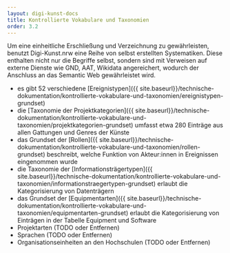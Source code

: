 ```yaml
---
layout: digi-kunst-docs
title: Kontrollierte Vokabulare und Taxonomien
order: 3.2
---
```


Um eine einheitliche Erschließung und Verzeichnung zu gewährleisten, benutzt Digi-Kunst.nrw eine Reihe von selbst erstellten Systematiken. Diese enthalten nicht nur die Begriffe selbst, sondern sind mit Verweisen auf externe Dienste wie GND, AAT, Wikidata angereichert, wodurch der Anschluss an das Semantic Web gewährleistet wird. 

  * es gibt 52 verschiedene [Ereignistypen]({{ site.baseurl}}/technische-dokumentation/kontrollierte-vokabulare-und-taxonomien/ereignistypen-grundset)
  * die [Taxonomie der Projektkategorien]({{ site.baseurl}}/technische-dokumentation/kontrollierte-vokabulare-und-taxonomien/projektkategorien-grundset) umfasst etwa 280 Einträge aus allen Gattungen und Genres der Künste
  * das Grundset der [Rollen]({{ site.baseurl}}/technische-dokumentation/kontrollierte-vokabulare-und-taxonomien/rollen-grundset) beschreibt, welche Funktion von Akteur:innen in Ereignissen eingenommen wurde
  * die Taxonomie der [Informationsträgertypen]({{ site.baseurl}}/technische-dokumentation/kontrollierte-vokabulare-und-taxonomien/informationstraegertypen-grundset) erlaubt die Kategorisierung von Datenträgern
  * das Grundset der [Equipmentarten]({{ site.baseurl}}/technische-dokumentation/kontrollierte-vokabulare-und-taxonomien/equipmentarten-grundset) erlaubt die Kategorisierung von Einträgen in der Tabelle Equipment und Software
  * Projektarten (TODO oder Entfernen)
  * Sprachen  (TODO oder Entfernen)
  * Organisationseinheiten an den Hochschulen  (TODO oder Entfernen)
